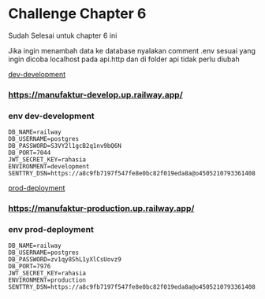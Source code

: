 # Challenge Chapter 6
Sudah Selesai untuk chapter 6 ini

Jika ingin menambah data ke database nyalakan comment .env sesuai yang ingin dicoba 
localhost pada api.http dan di folder api tidak perlu diubah

[dev-development](https://manufaktur-develop.up.railway.app/)
### https://manufaktur-develop.up.railway.app/
### env dev-development
```DB_HOST=containers-us-west-119.railway.app
DB_NAME=railway
DB_USERNAME=postgres
DB_PASSWORD=S3VY2l1gcB2q1nv9bQ6N
DB_PORT=7044
JWT_SECRET_KEY=rahasia
ENVIRONMENT=development
SENTTRY_DSN=https://a8c9fb7197f547fe8e0bc82f019eda8a@o4505210793361408.ingest.sentry.io/4505210807451648
```
[prod-deployment](https://manufaktur-production.up.railway.app/)
### https://manufaktur-production.up.railway.app/
### env prod-deployment
```DB_HOST=containers-us-west-178.railway.app
DB_NAME=railway
DB_USERNAME=postgres
DB_PASSWORD=zv1qy8ShL1yXlCsUovz9
DB_PORT=7976
JWT_SECRET_KEY=rahasia
ENVIRONMENT=production
SENTTRY_DSN=https://a8c9fb7197f547fe8e0bc82f019eda8a@o4505210793361408.ingest.sentry.io/4505210807451648
```

